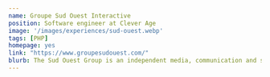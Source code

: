 ```yaml
---
name: Groupe Sud Ouest Interactive
position: Software engineer at Clever Age
image: '/images/experiences/sud-ouest.webp'
tags: [PHP]
homepage: yes
link: "https://www.groupesudouest.com/"
blurb: The Sud Ouest Group is an independent media, communication and services group whose media brands <a href="https://www.sudouest.fr" target="_blank">Sud Ouest</a>, <a href="https://www.charentelibre.fr" target="_blank">Charente libre</a> and <a href="https://www.larepubliquedespyrenees.fr" target="_blank">La république des Pyrénées</a> are well identified within their territory."
---
```

